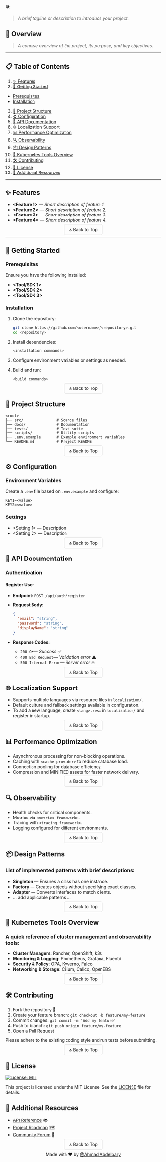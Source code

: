 🛠️ **<Project Title>**
> _A brief tagline or description to introduce your project._

## 📖 Overview
> _A concise overview of the project, its purpose, and key objectives._

---

## 📋 Table of Contents
1. [✨ Features](#-features)
2. [🚀 Getting Started](#-getting-started)
  - [Prerequisites](#prerequisites)
  - [Installation](#installation)
3. [📁 Project Structure](#-project-structure)
4. [⚙️ Configuration](#-configuration)
5. [📖 API Documentation](#-api-documentation)
6. [🌐 Localization Support](#-localization-support)
7. [📊 Performance Optimization](#-performance-optimization)
8. [🔍 Observability](#-observability)
9. [📦 Design Patterns](#-design-patterns)
10. [🏢 Kubernetes Tools Overview](#-kubernetes-tools-overview)
11. [🛠️ Contributing](#-contributing)
12. [📜 License](#-license)
13. [🔗 Additional Resources](#-additional-resources)

---

## ✨ Features
- **<Feature 1>** — _Short description of feature 1._
- **<Feature 2>** — _Short description of feature 2._
- **<Feature 3>** — _Short description of feature 3._
- **<Feature 4>** — _Short description of feature 4._

<div align="center">
  <a href="#-table-of-contents" style="text-decoration: none; border: 1px solid #ddd; border-radius: 5px; padding: 8px 16px; transition: background-color 0.3s;">
    🔝 Back to Top
  </a>
</div>

---

## 🚀 Getting Started
### Prerequisites
Ensure you have the following installed:
- **<Tool/SDK 1>**
- **<Tool/SDK 2>**
- **<Tool/SDK 3>**

### Installation
1. Clone the repository:
   ```bash
   git clone https://github.com/<username>/<repository>.git
   cd <repository>
   ```

2. Install dependencies:
   ```bash
   <installation commands>
   ```

3. Configure environment variables or settings as needed.
4. Build and run:
    ```bash
    <build commands>
    ```

<div align="center">
  <a href="#-table-of-contents" style="text-decoration: none; border: 1px solid #ddd; border-radius: 5px; padding: 8px 16px; transition: background-color 0.3s;">
    🔝 Back to Top
  </a>
</div>

## 📁 Project Structure
 ```
 <root>
├── src/               # Source files
├── docs/              # Documentation
├── tests/             # Test suite
├── scripts/           # Utility scripts
├── .env.example       # Example environment variables
└── README.md          # Project README
 ```

<div align="center">
  <a href="#-table-of-contents" style="text-decoration: none; border: 1px solid #ddd; border-radius: 5px; padding: 8px 16px; transition: background-color 0.3s;">
    🔝 Back to Top
  </a>
</div>

## ⚙️ Configuration
### Environment Variables
Create a `.env` file based on `.env.example` and configure:
```
KEY1=<value>
KEY2=<value>
```

### Settings
- <Setting 1> — Description
- <Setting 2> — Description

<div align="center">
  <a href="#-table-of-contents" style="text-decoration: none; border: 1px solid #ddd; border-radius: 5px; padding: 8px 16px; transition: background-color 0.3s;">
    🔝 Back to Top
  </a>
</div>

## 📖 API Documentation

### Authentication
#### Register User
- **Endpoint:** `POST /api/auth/register`
- **Request Body:**
  ```json
  {
    "email": "string",
    "password": "string",
    "displayName": "string"
  }
  ```

- **Response Codes:**
  - `200 OK`— _Success_ ✅
  - `400 Bad Request`— _Validation error_ ⚠️
  - `500 Internal Error`— _Server error_ 🔥

<div align="center">
  <a href="#-table-of-contents" style="text-decoration: none; border: 1px solid #ddd; border-radius: 5px; padding: 8px 16px; transition: background-color 0.3s;">
    🔝 Back to Top
  </a>
</div>

## 🌐 Localization Support
- Supports multiple languages via resource files in `localization/`.
- Default culture and fallback settings available in configuration.
- To add a new language, create `<lang>.resx` in `localization/` and register in startup.

<div align="center">
  <a href="#-table-of-contents" style="text-decoration: none; border: 1px solid #ddd; border-radius: 5px; padding: 8px 16px; transition: background-color 0.3s;">
    🔝 Back to Top
  </a>
</div>

## 📊 Performance Optimization
- Asynchronous processing for non-blocking operations.
- Caching with `<cache provider>` to reduce database load.
- Connection pooling for database efficiency.
- Compression and MINIFIED assets for faster network delivery.

<div align="center">
  <a href="#-table-of-contents" style="text-decoration: none; border: 1px solid #ddd; border-radius: 5px; padding: 8px 16px; transition: background-color 0.3s;">
    🔝 Back to Top
  </a>
</div>

## 🔍 Observability
- Health checks for critical components.
- Metrics via `<metrics framework>`.
- Tracing with `<tracing framework>`.
- Logging configured for different environments.

<div align="center">
  <a href="#-table-of-contents" style="text-decoration: none; border: 1px solid #ddd; border-radius: 5px; padding: 8px 16px; transition: background-color 0.3s;">
    🔝 Back to Top
  </a>
</div>

## 📦 Design Patterns
### List of implemented patterns with brief descriptions:
- **Singleton** — Ensures a class has one instance.
- **Factory** — Creates objects without specifying exact classes.
- **Adapter** — Converts interfaces to match clients.
- ... add applicable patterns ...

<div align="center">
  <a href="#-table-of-contents" style="text-decoration: none; border: 1px solid #ddd; border-radius: 5px; padding: 8px 16px; transition: background-color 0.3s;">
    🔝 Back to Top
  </a>
</div>

## 🏢 Kubernetes Tools Overview
### A quick reference of cluster management and observability tools:
- **Cluster Managers**: Rancher, OpenShift, k3s
- **Monitoring & Logging**: Prometheus, Grafana, Fluentd
- **Security & Policy**: OPA, Kyverno, Falco
- **Networking & Storage**: Cilium, Calico, OpenEBS

<div align="center">
  <a href="#-table-of-contents" style="text-decoration: none; border: 1px solid #ddd; border-radius: 5px; padding: 8px 16px; transition: background-color 0.3s;">
    🔝 Back to Top
  </a>
</div>

## 🛠️ Contributing
1. Fork the repository 🍴
2. Create your feature branch: `git checkout -b feature/my-feature`
3. Commit changes: `git commit -m 'Add my feature'`
4. Push to branch: `git push origin feature/my-feature`
5. Open a Pull Request

Please adhere to the existing coding style and run tests before submitting.

<div align="center">
  <a href="#-table-of-contents" style="text-decoration: none; border: 1px solid #ddd; border-radius: 5px; padding: 8px 16px; transition: background-color 0.3s;">
    🔝 Back to Top
  </a>
</div>

## 📜 License
[![License: MIT](https://img.shields.io/badge/License-MIT-yellow.svg)](https://opensource.org/licenses/MIT)

This project is licensed under the MIT License. See the <a href="https://github.com/yourusername/your-repo/blob/master/LICENSE" target="_blank" rel="noopener noreferrer">LICENSE</a> file for details.

## 🔗 Additional Resources
- <a href="https://example.com/docs" target="_blank" rel="noopener noreferrer">API Reference</a> 📚
- <a href="https://example.com/roadmap" target="_blank" rel="noopener noreferrer">Project Roadmap</a> 🗺️
- <a href="https://forum.example.com" target="_blank" rel="noopener noreferrer">Community Forum</a> 💬

<div align="center">
  <a href="#-table-of-contents" style="text-decoration: none; border: 1px solid #ddd; border-radius: 5px; padding: 8px 16px; transition: background-color 0.3s;">
    🔝 Back to Top
  </a>
</div>

<p align="center"> Made with ❤️ by <a href="https://github.com/Ahmad-J-Bary">@Ahmad Abdelbary</a> </p>
